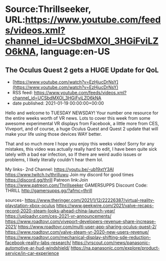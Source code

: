 # Source:Thrillseeker, URL:https://www.youtube.com/feeds/videos.xml?channel_id=UCSbdMXOI_3HGiFviLZO6kNA, language:en-US

## The Oculus Quest 2 gets a HUGE Update for QoL
 - [https://www.youtube.com/watch?v=EzHjucDrNsY](https://www.youtube.com/watch?v=EzHjucDrNsY)
 - RSS feed: https://www.youtube.com/feeds/videos.xml?channel_id=UCSbdMXOI_3HGiFviLZO6kNA
 - date published: 2021-01-19 00:00:00+00:00

Hello and welcome to TUESDAY NEWSDAY! Your number one resource for the entire weeks worth of VR news. Lots to cover this week from some awesome experimental VR displays from Facebook,  a little more from CES, Viveport, and of course, a huge Oculus Quest and Quest 2 update that will make your life using those devices WAY better. 

That and so much more I hope you enjoy this weeks video!
Sorry for any mistakes, this video was actually really hard to edit, I have been quite sick lately with a bad ear infection, so If there are weird audio issues or problems, I likely literally couldn't hear them lol.

My links-
2nd Channel:
https://youtu.be/-ub19xtY3AI
https://www.twitch.tv/thrilluwu
Join my discord for good times
https://discord.gg/thrill
Patreon link:Join
https://www.patreon.com/Thrillseeker
GAMERSUPPS Discount Code: THRILL
http://gamersupps.gg/?afmc=thrill


sources-
https://www.theringer.com/2021/1/12/22226387/virtual-reality-playstation-xbox-oculus
https://www.geekwire.com/2021/valve-recaps-record-2020-steam-looks-ahead-china-launch-year/
https://uploadvr.com/ces-2021-vr-announcements/
https://www.roadtovr.com/viveport-developers-revenue-share-increase-2021/
https://www.roadtovr.com/multi-user-app-sharing-oculus-quest-2/
https://www.roadtovr.com/valve-steam-vr-2020-new-users-revenue/
https://www.roadtovr.com/mechanical-display-shifting-sde-reduction-facebook-reality-labs-research/
https://vrscout.com/news/panasonic-automotive-ar-hud-windshield/
https://na.panasonic.com/explore/product-service/in-car-experience

